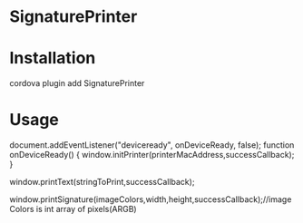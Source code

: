 # SignaturePrinter
# Installation
  cordova plugin add SignaturePrinter
# Usage
  document.addEventListener("deviceready", onDeviceReady, false);
  function onDeviceReady() {
  	window.initPrinter(printerMacAddress,successCallback);
  }
  
  window.printText(stringToPrint,successCallback);  
  
  window.printSignature(imageColors,width,height,successCallback);//imageColors is int array of pixels(ARGB)
